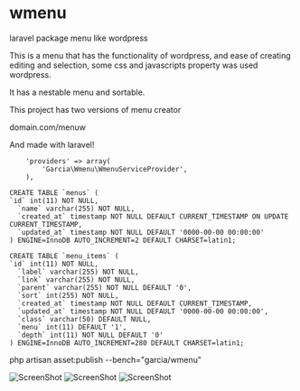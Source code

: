 # wmenu
laravel package menu like wordpress

This is a menu that has the functionality of wordpress, and ease of creating editing and selection, some css and javascripts property was used wordpress.

It has a nestable menu and sortable.

This project has two versions of menu creator

domain.com/menuw


And made with laravel!




```
	'providers' => array(
		'Garcia\Wmenu\WmenuServiceProvider',
	),
```


```
CREATE TABLE `menus` (
`id` int(11) NOT NULL,
  `name` varchar(255) NOT NULL,
  `created_at` timestamp NOT NULL DEFAULT CURRENT_TIMESTAMP ON UPDATE CURRENT_TIMESTAMP,
  `updated_at` timestamp NOT NULL DEFAULT '0000-00-00 00:00:00'
) ENGINE=InnoDB AUTO_INCREMENT=2 DEFAULT CHARSET=latin1;

CREATE TABLE `menu_items` (
`id` int(11) NOT NULL,
  `label` varchar(255) NOT NULL,
  `link` varchar(255) NOT NULL,
  `parent` varchar(255) NOT NULL DEFAULT '0',
  `sort` int(255) NOT NULL,
  `created_at` timestamp NOT NULL DEFAULT CURRENT_TIMESTAMP,
  `updated_at` timestamp NOT NULL DEFAULT '0000-00-00 00:00:00',
  `class` varchar(50) DEFAULT NULL,
  `menu` int(11) DEFAULT '1',
  `depth` int(11) NOT NULL DEFAULT '0'
) ENGINE=InnoDB AUTO_INCREMENT=280 DEFAULT CHARSET=latin1;

```
php artisan asset:publish --bench="garcia/wmenu"

![ScreenShot](http://oi59.tinypic.com/m935vp.jpg)
![ScreenShot](http://oi61.tinypic.com/4g2bli.jpg)
![ScreenShot](http://oi62.tinypic.com/28bb6eq.jpg)
